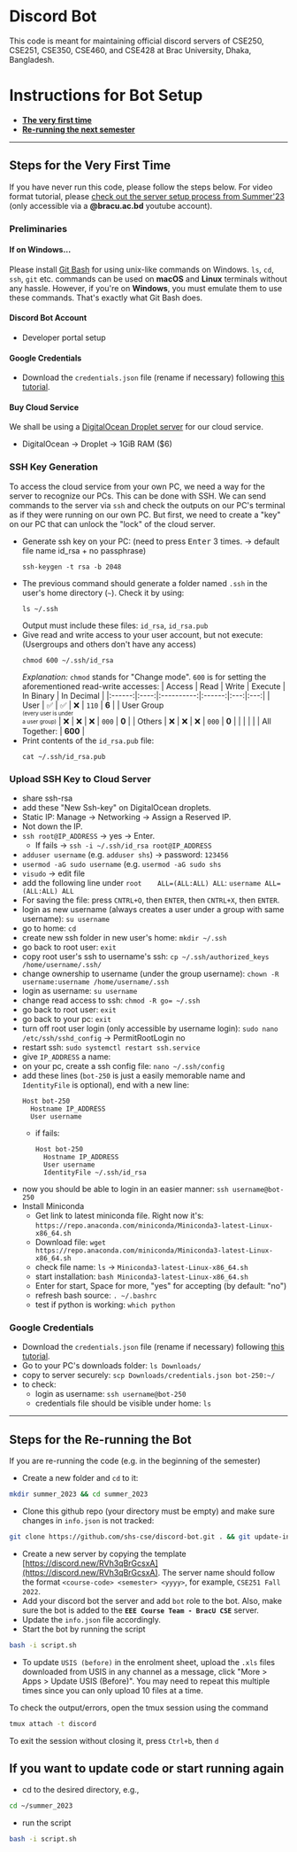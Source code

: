 # Discord Bot

This code is meant for maintaining official discord servers of CSE250, CSE251, CSE350, CSE460, and CSE428 at Brac University, Dhaka, Bangladesh.

# Instructions for Bot Setup
- [**The very first time**](#steps-for-the-very-first-time)
- [**Re-running the next semester**](#steps-for-the-re-running-the-bot)

---

## Steps for the Very First Time
If you have never run this code, please follow the steps below. For video format tutorial, please [check out the server setup process from Summer'23](https://www.youtube.com/playlist?list=PL-lCYwFS3hp27ySPTWeLUdBkiDwvXvVig) (only accessible via a **@bracu.ac.bd** youtube account).

### Preliminaries
#### If on Windows...
Please install [Git Bash](https://git-scm.com/downloads) for using unix-like commands on Windows. `ls`, `cd`, `ssh`, `git` etc. commands can be used on **macOS** and **Linux** terminals without any hassle. However, if you're on **Windows**, you must emulate them to use these commands. That's exactly what Git Bash does.

#### Discord Bot Account
- Developer portal setup

#### Google Credentials
- Download the `credentials.json` file (rename if necessary) following [this tutorial](https://pygsheets.readthedocs.io/en/stable/authorization.html).

#### Buy Cloud Service
We shall be using a [DigitalOcean Droplet server](https://www.digitalocean.com/pricing/droplets#basic-droplets) for our cloud service.
- DigitalOcean -> Droplet -> 1GiB RAM ($6)

### SSH Key Generation
To access the cloud service from your own PC, we need a way for the server to recognize our PCs. 
This can be done with SSH. We can send commands to the server via `ssh` and check the outputs on our PC's terminal as if they were running on our own PC. But first, we need to create a "key" on our PC that can unlock the "lock" of the cloud server.
- Generate ssh key on your PC: (need to press <kbd>Enter</kbd> 3 times. -> default file name id_rsa + no passphrase)
  ```
  ssh-keygen -t rsa -b 2048
  ``` 
- The previous command should generate a folder named `.ssh` in the user's home directory (`~`). Check it by using:
  ```
  ls ~/.ssh
  ```
  Output must include these files: `id_rsa`, `id_rsa.pub`
- Give read and write access to your user account, but not execute: (Usergroups and others don't have any access)
  ```
  chmod 600 ~/.ssh/id_rsa
  ```
  _Explanation:_ `chmod` stands for "Change mode". `600` is for setting the aforementioned read-write accesses:
    | Access | Read | Write | Execute | In Binary | In Decimal |
    |:------:|:----:|:----------:|:------:|:---:|:---:|
    |  User  | ✅ | ✅ | ❌ | `110` | **6** |
    | User Group<br><sub><sup>(every user is under<br>a user group)</sup></sub> | ❌ | ❌ | ❌ | `000` | **0** |
    | Others | ❌ | ❌ | ❌ | `000` | **0** |
    |        |    |   |    | All Together: | **600** |
- Print contents of the `id_rsa.pub` file:
  ```
  cat ~/.ssh/id_rsa.pub
  ```
### Upload SSH Key to Cloud Server
- share ssh-rsa
- add these "New Ssh-key" on DigitalOcean droplets.
- Static IP: Manage -> Networking -> Assign a Reserved IP.
- Not down the IP.
- `ssh root@IP_ADDRESS` -> yes ->  Enter.
  - If fails -> `ssh -i ~/.ssh/id_rsa root@IP_ADDRESS`
- `adduser username` (e.g. `adduser shs`) -> password: `123456`
- `usermod -aG sudo username` (e.g. `usermod -aG sudo shs`
- `visudo` -> edit file
- add the following line under `root    ALL=(ALL:ALL) ALL`: `username ALL=(ALL:ALL) ALL`
- For saving the file: press `CNTRL+O`, then `ENTER`, then `CNTRL+X`, then `ENTER`.
- login as new username (always creates a user under a group with same username): `su username`
- go to home: `cd`
- create new ssh folder in new user's home: `mkdir ~/.ssh`
- go back to root user: `exit`
- copy root user's ssh to username's ssh: `cp ~/.ssh/authorized_keys /home/username/.ssh/`
- change ownership to username (under the group username): `chown -R username:username /home/username/.ssh`
- login as username: `su username`
- change read access to ssh: `chmod -R go= ~/.ssh`
- go back to root user: `exit`
- go back to your pc: `exit`
- turn off root user login (only accessible by username login): `sudo nano /etc/ssh/sshd_config` -> PermitRootLogin no
- restart ssh: `sudo systemctl restart ssh.service`
- give `IP_ADDRESS` a name:
- on your pc, create a ssh config file: `nano ~/.ssh/config` 
- add these lines (`bot-250` is just a easily memorable name and `IdentityFile` is optional), end with a new line:
  ```
  Host bot-250
    Hostname IP_ADDRESS
    User username
  
  ```
  - if fails:
    ```
    Host bot-250
      Hostname IP_ADDRESS
      User username
      IdentityFile ~/.ssh/id_rsa
    
    ```
- now you should be able to login in an easier manner: `ssh username@bot-250`
- Install Miniconda
  - Get link to latest miniconda file. Right now it's: `https://repo.anaconda.com/miniconda/Miniconda3-latest-Linux-x86_64.sh`
  - Download file: `wget https://repo.anaconda.com/miniconda/Miniconda3-latest-Linux-x86_64.sh`
  - check file name: `ls` -> `Miniconda3-latest-Linux-x86_64.sh`
  - start installation: `bash Miniconda3-latest-Linux-x86_64.sh`
  - Enter for start, Space for more, "yes" for accepting (by default: "no") 
  - refresh bash source: `. ~/.bashrc`
  - test if python is working: `which python`

### Google Credentials
- Download the `credentials.json` file (rename if necessary) following [this tutorial](https://pygsheets.readthedocs.io/en/stable/authorization.html).
- Go to your PC's downloads folder: `ls Downloads/`
- copy to server securely: `scp Downloads/credentials.json bot-250:~/`
- to check: 
  - login as username: `ssh username@bot-250`
  - credentials file should be visible under home: `ls`

---

## Steps for the Re-running the Bot
If you are re-running the code (e.g. in the beginning of the semester)
- Create a new folder and `cd` to it: 
```bash
mkdir summer_2023 && cd summer_2023
```
- Clone this github repo (your directory must be empty) and make sure changes in `info.json` is not tracked: 
```bash
git clone https://github.com/shs-cse/discord-bot.git . && git update-index --skip-worktree info.json
```
- Create a new server by copying the template [https://discord.new/RVh3qBrGcsxA](https://discord.new/RVh3qBrGcsxA). The server name should follow the format `<course-code> <semester> <yyyy>`, for example, `CSE251 Fall 2022`.
- Add your discord bot the server and add `bot` role to the bot. Also, make sure the bot is added to the **`EEE Course Team - BracU CSE`** server.
- Update the `info.json` file accordingly.
- Start the bot by running the script
```bash
bash -i script.sh
```
- To update `USIS (before)` in the enrolment sheet, upload the `.xls` files downloaded from USIS in any channel as a message, click "More > Apps > Update USIS (Before)". You may need to repeat this multiple times since you can only upload 10 files at a time.



To check the output/errors, open the tmux session using the command
```bash
tmux attach -t discord
```
To exit the session without closing it, press `Ctrl+b`, then `d`

## If you want to update code or start running again
- cd to the desired directory, e.g.,
```bash
cd ~/summer_2023
```
- run the script
```bash
bash -i script.sh
```
